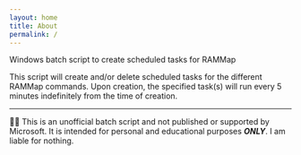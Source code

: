 ```yaml
---
layout: home
title: About
permalink: /
---
```


Windows batch script to create scheduled tasks for RAMMap

This script will create and/or delete scheduled tasks for the different RAMMap commands. Upon creation, the specified task(s) will run every 5 minutes indefinitely from the time of creation.

---

🧑‍⚖️ This is an unofficial batch script and not published or supported by Microsoft. It is intended for personal and educational purposes ***ONLY***. I am liable for nothing.
